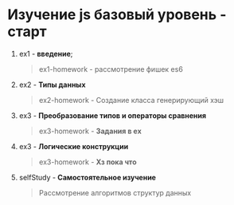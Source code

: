 # Изучение js базовый уровень - старт

1. ex1 - **введение**;
   > ex1-homework - рассмотрение фишек es6
2. ex2 - **Типы данных**
   > ex2-homework - Создание класса генерирующий хэш
3. ex3 - **Преобразование типов и операторы сравнения**
   > ex3-homework - **Задания в ex**
4. ex3 - **Логические конструкции**
   > ex3-homework - **Хз пока что**
5. selfStudy - **Самостоятельное изучение**
   > Рассмотрение алгоритмов структур данных
